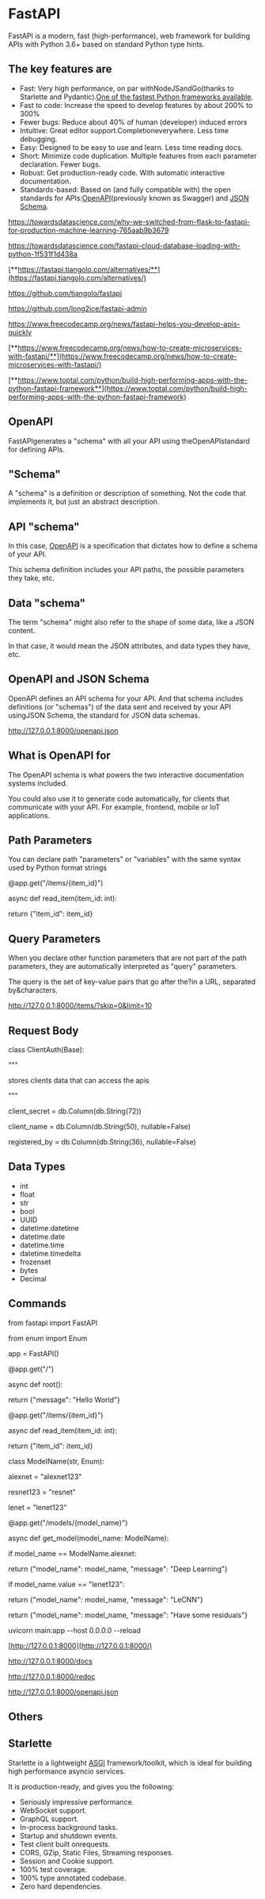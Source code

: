 # FastAPI

FastAPI is a modern, fast (high-performance), web framework for building APIs with Python 3.6+ based on standard Python type hints.

## The key features are

- Fast: Very high performance, on par withNodeJSandGo(thanks to Starlette and Pydantic).[One of the fastest Python frameworks available](https://fastapi.tiangolo.com/#performance).
- Fast to code: Increase the speed to develop features by about 200% to 300%
- Fewer bugs: Reduce about 40% of human (developer) induced errors
- Intuitive: Great editor support.Completioneverywhere. Less time debugging.
- Easy: Designed to be easy to use and learn. Less time reading docs.
- Short: Minimize code duplication. Multiple features from each parameter declaration. Fewer bugs.
- Robust: Get production-ready code. With automatic interactive documentation.
- Standards-based: Based on (and fully compatible with) the open standards for APIs:[OpenAPI](https://github.com/OAI/OpenAPI-Specification)(previously known as Swagger) and [JSON Schema](https://json-schema.org/).

<https://towardsdatascience.com/why-we-switched-from-flask-to-fastapi-for-production-machine-learning-765aab9b3679>

<https://towardsdatascience.com/fastapi-cloud-database-loading-with-python-1f531f1d438a>

[**https://fastapi.tiangolo.com/alternatives/**](https://fastapi.tiangolo.com/alternatives/)

<https://github.com/tiangolo/fastapi>

<https://github.com/long2ice/fastapi-admin>

<https://www.freecodecamp.org/news/fastapi-helps-you-develop-apis-quickly>

[**https://www.freecodecamp.org/news/how-to-create-microservices-with-fastapi/**](https://www.freecodecamp.org/news/how-to-create-microservices-with-fastapi/)

[**https://www.toptal.com/python/build-high-performing-apps-with-the-python-fastapi-framework**](https://www.toptal.com/python/build-high-performing-apps-with-the-python-fastapi-framework)

## OpenAPI

FastAPIgenerates a "schema" with all your API using theOpenAPIstandard for defining APIs.

## "Schema"

A "schema" is a definition or description of something. Not the code that implements it, but just an abstract description.

## API "schema"

In this case, [OpenAPI](https://github.com/OAI/OpenAPI-Specification) is a specification that dictates how to define a schema of your API.

This schema definition includes your API paths, the possible parameters they take, etc.

## Data "schema"

The term "schema" might also refer to the shape of some data, like a JSON content.

In that case, it would mean the JSON attributes, and data types they have, etc.

## OpenAPI and JSON Schema

OpenAPI defines an API schema for your API. And that schema includes definitions (or "schemas") of the data sent and received by your API usingJSON Schema, the standard for JSON data schemas.

<http://127.0.0.1:8000/openapi.json>

## What is OpenAPI for

The OpenAPI schema is what powers the two interactive documentation systems included.

You could also use it to generate code automatically, for clients that communicate with your API. For example, frontend, mobile or IoT applications.

## Path Parameters

You can declare path "parameters" or "variables" with the same syntax used by Python format strings

@app.get("/items/{item_id}")

async def read_item(item_id: int):

return {"item_id": item_id}

## Query Parameters

When you declare other function parameters that are not part of the path parameters, they are automatically interpreted as "query" parameters.

The query is the set of key-value pairs that go after the?in a URL, separated by&characters.

<http://127.0.0.1:8000/items/?skip=0&limit=10>

## Request Body

class ClientAuth(Base):

"""

stores clients data that can access the apis

"""

client_secret = db.Column(db.String(72))

client_name = db.Column(db.String(50), nullable=False)

registered_by = db.Column(db.String(36), nullable=False)

## Data Types

- int
- float
- str
- bool
- UUID
- datetime.datetime
- datetime.date
- datetime.time
- datetime.timedelta
- frozenset
- bytes
- Decimal

## Commands

from fastapi import FastAPI

from enum import Enum

app = FastAPI()

@app.get("/")

async def root():

return {"message": "Hello World"}

@app.get("/items/{item_id}")

async def read_item(item_id: int):

return {"item_id": item_id}

class ModelName(str, Enum):

alexnet = "alexnet123"

resnet123 = "resnet"

lenet = "lenet123"

@app.get("/models/{model_name}")

async def get_model(model_name: ModelName):

if model_name == ModelName.alexnet:

return {"model_name": model_name, "message": "Deep Learning"}

if model_name.value == "lenet123":

return {"model_name": model_name, "message": "LeCNN"}

return {"model_name": model_name, "message": "Have some residuals"}

uvicorn main:app --host 0.0.0.0 --reload

[http://127.0.0.1:8000](http://127.0.0.1:8000/)

<http://127.0.0.1:8000/docs>

<http://127.0.0.1:8000/redoc>

<http://127.0.0.1:8000/openapi.json>

## Others

## Starlette

Starlette is a lightweight [ASGI](https://asgi.readthedocs.io/en/latest/) framework/toolkit, which is ideal for building high performance asyncio services.

It is production-ready, and gives you the following:

- Seriously impressive performance.
- WebSocket support.
- GraphQL support.
- In-process background tasks.
- Startup and shutdown events.
- Test client built onrequests.
- CORS, GZip, Static Files, Streaming responses.
- Session and Cookie support.
- 100% test coverage.
- 100% type annotated codebase.
- Zero hard dependencies.
